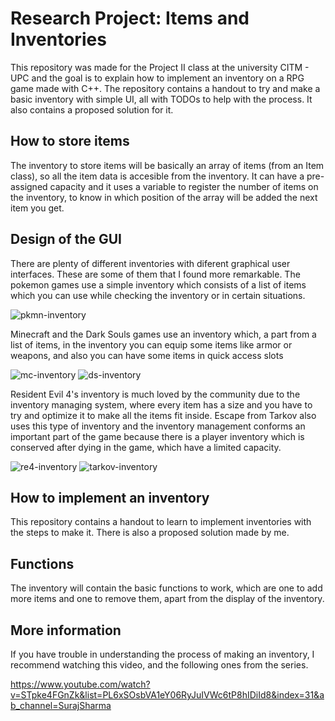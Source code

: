 # Research Project: Items and Inventories

This repository was made for the Project II class at the university CITM - UPC and the goal is to explain how to implement an inventory on a RPG game made with C++.
The repository contains a handout to try and make a basic inventory with simple UI, all with TODOs to help with the process. It also contains a proposed solution for it.

## How to store items
The inventory to store items will be basically an array of items (from an Item class), so all the item data is accesible from the inventory. It can have a pre-assigned
capacity and it uses a variable to register the number of items on the inventory, to know in which position of the array will be added the next item you get.

## Design of the GUI
There are plenty of different inventories with diferent graphical user interfaces. These are some of them that I found more remarkable.
The pokemon games use a simple inventory which consists of a list of items which you can use while checking the inventory or in certain situations.

![pkmn-inventory](https://user-images.githubusercontent.com/99950000/228314799-e4e7c5eb-4e0d-4c1d-ae14-e0b9ce383016.jpg)



Minecraft and the Dark Souls games use an inventory which, a part from a list of items, in the inventory you can equip some items like armor or weapons, and also you can
have some items in quick access slots

![mc-inventory](https://user-images.githubusercontent.com/99950000/228313980-5b96322b-3968-407e-8070-2c3f5f84f65a.png)
![ds-inventory](https://user-images.githubusercontent.com/99950000/228314043-44d0be92-c376-4881-9c47-e816046a8449.jpg)



Resident Evil 4's inventory is much loved by the community due to the inventory managing system, where every item has a size and you have to try and optimize it to make
all the items fit inside. Escape from Tarkov also uses this type of inventory and the inventory management conforms an important part of the game because there is a
player inventory which is conserved after dying in the game, which have a limited capacity.

![re4-inventory](https://user-images.githubusercontent.com/99950000/228320595-6dad1505-b413-4360-9b5b-8f3a5cfe7f4b.jpg)
![tarkov-inventory](https://user-images.githubusercontent.com/99950000/228320607-529f3b52-a667-4ea1-8e29-eb2ec493f3dd.png)

## How to implement an inventory
This repository contains a handout to learn to implement inventories with the steps to make it. There is also a proposed solution made by me.

## Functions
The inventory will contain the basic functions to work, which are one to add more items and one to remove them, apart from the display of the inventory.

## More information
If you have trouble in understanding the process of making an inventory, I recommend watching this video, and the following ones from the series.

https://www.youtube.com/watch?v=STpke4FGnZk&list=PL6xSOsbVA1eY06RyJuIVWc6tP8hIDiId8&index=31&ab_channel=SurajSharma 
